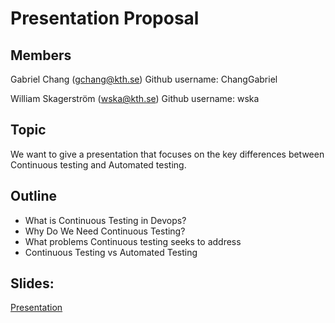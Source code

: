 # Presentation Proposal

## Members
Gabriel Chang (gchang@kth.se)
Github username: ChangGabriel

William Skagerström (wska@kth.se)
Github username: wska

## Topic
We want to give a presentation that focuses on the key differences between Continuous testing and Automated testing. 

## Outline
* What is Continuous Testing in Devops?
* Why Do We Need Continuous Testing?
* What problems Continuous testing seeks to address
* Continuous Testing vs Automated Testing


## Slides:
[Presentation](https://docs.google.com/presentation/d/1N6KpiCEkm6owG7egvKTaZSbWV0e1SknnybzgpzI4XVc/edit?usp=sharing)
